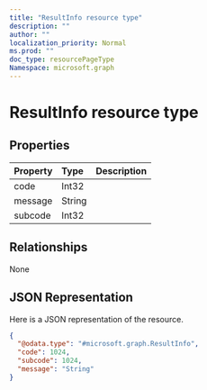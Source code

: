 ```yaml
---
title: "ResultInfo resource type"
description: ""
author: ""
localization_priority: Normal
ms.prod: ""
doc_type: resourcePageType
Namespace: microsoft.graph
---
```



# ResultInfo resource type



## Properties
|Property|Type|Description|
|:---|:---|:---|
|code|Int32||
|message|String||
|subcode|Int32||

## Relationships
None

## JSON Representation
Here is a JSON representation of the resource.
<!-- {
  "blockType": "resource",
  "@odata.type": "microsoft.graph.ResultInfo"
}
-->
``` json
{
  "@odata.type": "#microsoft.graph.ResultInfo",
  "code": 1024,
  "subcode": 1024,
  "message": "String"
}
```

